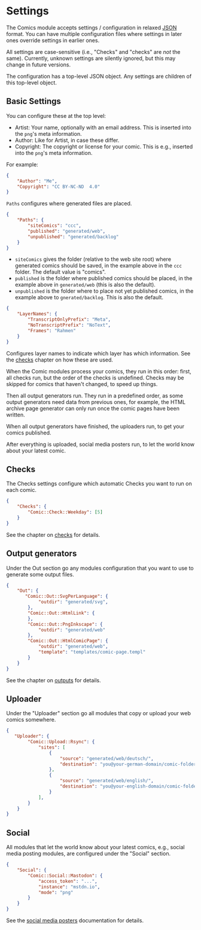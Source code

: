 # Settings

The Comics module accepts settings / configuration in relaxed
[JSON](https://www.json.org/json-en.html) format. You can have multiple
configuration files where settings in later ones override settings in
earlier ones.

All settings are case-sensitive (i.e., "Checks" and "checks" are *not* the
same). Currently, unknown settings are silently ignored, but this may change
in future versions.

The configuration has a top-level JSON object. Any settings are children of
this top-level object.


## Basic Settings

You can configure these at the top level:

* Artist: Your name, optionally with an email address. This is inserted into
  the `png`'s meta information.
* Author: Like for Artist, in case these differ.
* Copyright: The copyright or license for your comic. This is e.g., inserted
  into the `png`'s meta information.

For example:

```json
{
    "Author": "Me",
    "Copyright": "CC BY-NC-ND  4.0"
}
```

`Paths` configures where generated files are placed.

```json
{
    "Paths": {
        "siteComics": "ccc",
        "published": "generated/web",
        "unpublished": "generated/backlog"
    }
}
```

* `siteComics` gives the folder (relative to the web site root) where
  generated comics should be saved, in the example above in the `ccc`
  folder. The default value is "comics".
* `published` is the folder where published comics should be placed, in the
  example above in `generated/web` (this is also the default).
* `unpublished` is the folder where to place not yet published comics, in
  the example above to `gnerated/backlog`. This is also the default.


```json
{
    "LayerNames": {
        "TranscriptOnlyPrefix": "Meta",
        "NoTranscriptPrefix": "NoText",
        "Frames": "Rahmen"
    }
}
```

Configures layer names to indicate which layer has which information. See
the [checks](checks.md) chapter on how these are used.

When the Comic modules process your comics, they run in this order: first,
all checks run, but the order of the checks is undefined. Checks may be
skipped for comics that haven't changed, to speed up things.

Then all output generators run. They run in a predefined order, as some
output generators need data from previous ones, for example, the HTML
archive page generator can only run once the comic pages have been written.

When all output generators have finished, the uploaders run, to get your
comics published.

After everything is uploaded, social media posters run, to let the world
know about your latest comic.


## Checks

The Checks settings configure which automatic Checks you want to run on each
comic.

```json
{
    "Checks": {
        "Comic::Check::Weekday": [5]
    }
}
```

See the chapter on [checks](checks.md) for details.


## Output generators

Under the Out section go any modules configuration that you want to use
to generate some output files.

```json
{
    "Out": {
       "Comic::Out::SvgPerLanguage": {
            "outdir": "generated/svg",
        },
        "Comic::Out::HtmlLink": {
        },
        "Comic::Out::PngInkscape": {
            "outdir": "generated/web"
        },
        "Comic::Out::HtmlComicPage": {
            "outdir": "generated/web",
            "template": "templates/comic-page.templ"
        }
    }
}
```

See the chapter on [outputs](outputs.md) for details.


## Uploader

Under the "Uploader" section go all modules that copy or upload your web
comics somewhere.

```json
{
   "Uploader": {
        "Comic::Upload::Rsync": {
            "sites": [
                {
                    "source": "generated/web/deutsch/",
                    "destination": "you@your-german-domain/comic-folder/"
                },
                {
                    "source": "generated/web/english/",
                    "destination": "you@your-english-domain/comic-folder"
                }
            ],
        }
    }
}
```


## Social

All modules that let the world know about your latest comics, e.g., social
media posting modules, are configured under the "Social" section.

```json
{
    "Social": {
        "Comic::Social::Mastodon": {
            "access_token": "...",
            "instance": "mstdn.io",
            "mode": "png"
        }
    }
}
```

See the [social media posters](social.md) documentation for details.
